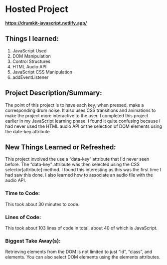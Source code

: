 

# Hosted Project
__https://drumkit-javascript.netlify.app/__

## Things I learned:
1. JavaScript Used
2. DOM Manipulation
3. Control Structures
4. HTML Audio API
5. JavaScript CSS Manipulation
5. addEventListener

## Project Description/Summary:
The point of this project is to have each key, when pressed, make a corresponding drum noise. It also uses CSS transitions and animations to make the project more interactive to the user. I completed this project earlier in my JavaScript learning phase. I found it quite confusing because I had never used the HTML audio API or the selection of DOM elements using the date-key attribute.

## New Things Learned or Refreshed:
This project involved the use a “data-key” attribute that I'd never seen before. The “data-key” attribute was then selected using the CSS selector[attribute] method. I found this interesting as this was the first time I had saw this done. I also learned how to associate an audio file with the audio API.

### Time to Code:
This took about 30 minutes to code.

### Lines of Code:
This took about 103 lines of code in total, about 40 of which is JavaScript.

### Biggest Take Away(s):
Retrieving elements from the DOM is not limited to just “id”, “class”, and elements. You can also select DOM elements using the elements attributes.
